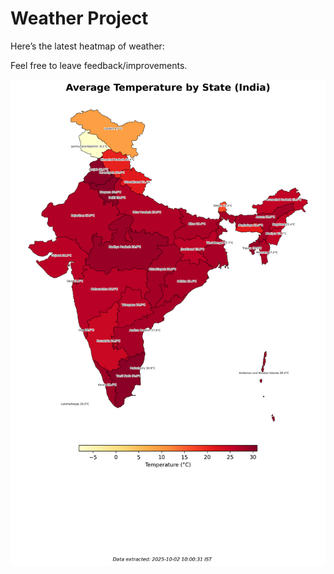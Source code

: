 # Weather Project

Here’s the latest heatmap of weather:

Feel free to leave feedback/improvements.

![India Heatmap](docs/assets/india_heatmap.png?v=DDFFE9)
